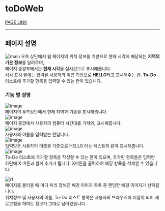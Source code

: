 # toDoWeb
[PAGE LINK](http://www.google.co.kr)
- - -
## 페이지 설명
![main](https://github.com/user-attachments/assets/b2002012-ddc0-4512-ab58-73e9f31178ee)
우측 상단에서 웹 페이지의 위치 정보를 기반으로 현재 시각에 해당되는 **지역의 기온 정보**를 알려주며,<br>페이지 중앙부에서는 **현재 시각**을 실시간으로 표시해줍니다.<br>시각 표시 밑에는 입력된 사용자의 이름 기반으로 **HELLO**라고 표시해주는 칸, **To-Do** 리스트에 추가할 항목을 입력할 수 있는 칸이 있습니다.

### 기능 별 설명
![image](https://github.com/user-attachments/assets/d6064b0f-60c7-4ec1-a748-89ffcbc6f9a9)<br> 
페이지의 우측상단에서 현재 지역과 기온을 표시해줍니다.<br>
![image](https://github.com/user-attachments/assets/c279ca84-eab9-4433-910a-4b71dd94090c)<br>
페이지 중앙에서 사용자의 컴퓨터 시간대를 가져와, 표시해줍니다.<br>
![image](https://github.com/user-attachments/assets/5201dd67-5317-4d10-bfb4-7a5ae6e2522a)<br>
사용자의 이름을 입력받는 란입니다.<br>
![image](https://github.com/user-attachments/assets/a0fef4d9-21c0-4f62-9503-26a5dbb3f209)<br>
입력받은 사용자의 이름을 기준으로 HELLO 라는 텍스트와 같이 표시해줍니다.<br>
![image](https://github.com/user-attachments/assets/8cc8498a-6485-405f-97b2-ffdb7c2ac3dc)<br>
To-Do 리스트에 추가할 항목을 작성할 수 있는 란이 있으며, 추가된 항목들은 입력란 하단에 X 버튼과 함께 추가가 됩니다. X버튼을 클릭하여 해당 항목을 삭제할 수 있습니다.<br>

![rf](https://github.com/user-attachments/assets/3f6d0aff-6213-41f0-bd06-83e53a494fdc)<br>
페이지를 불러올 때 마다 미리 정해진 배경 이미지 목록 중 랜덤한 배경 이미지가 선택됩니다.<br>위치정보 및 사용자의 이름, To-Do 리스트 항목은 사용자의 브라우저에 저장이 되어 새로고침을 하여도 정보가 그대로 남아있습니다.